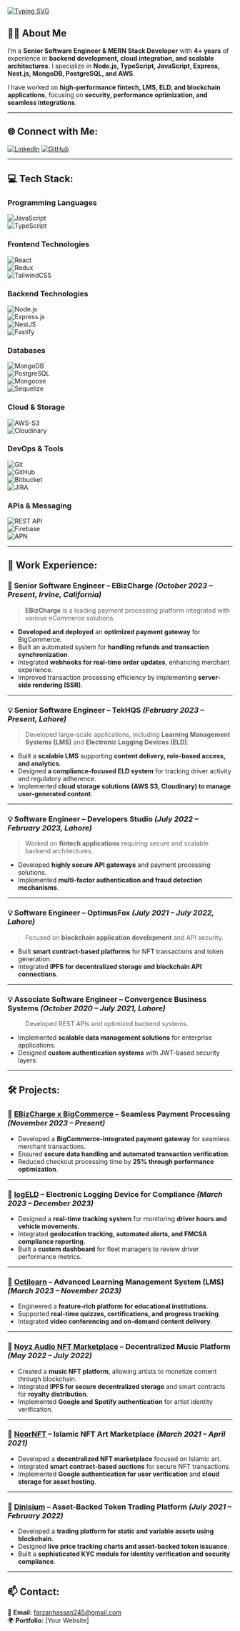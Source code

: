 <a href="https://git.io/typing-svg"><img src="https://readme-typing-svg.demolab.com?font=Operator+Mono&weight=600&size=50&pause=1000&color=FAFAFA&center=true&vCenter=true&width=940&lines=Hello+there%2C+I+am+Farzan+Hassan!" alt="Typing SVG" /></a>

## 👨‍💻 About Me
I’m a **Senior Software Engineer & MERN Stack Developer** with **4+ years** of experience in **backend development, cloud integration, and scalable architectures**. I specialize in **Node.js, TypeScript, JavaScript, Express, Nest.js, MongoDB, PostgreSQL, and AWS**.  

I have worked on **high-performance fintech, LMS, ELD, and blockchain applications**, focusing on **security, performance optimization, and seamless integrations**.

---

## 🌐 Connect with Me:
[![LinkedIn](https://img.shields.io/badge/LinkedIn-%230077B5.svg?logo=linkedin&logoColor=white)](https://www.linkedin.com/in/farzan-hassan-95936a184/)
[![GitHub](https://img.shields.io/badge/GitHub-%23181717.svg?logo=github&logoColor=white)](https://github.com/x-farzan)

---

## 💻 Tech Stack:

### **Programming Languages**
![JavaScript](https://img.shields.io/badge/JavaScript-%23F7DF1E.svg?style=for-the-badge&logo=javascript&logoColor=black)  
![TypeScript](https://img.shields.io/badge/TypeScript-%23007ACC.svg?style=for-the-badge&logo=typescript&logoColor=white)  

### **Frontend Technologies**
![React](https://img.shields.io/badge/React-%2361DAFB.svg?style=for-the-badge&logo=react&logoColor=black)  
![Redux](https://img.shields.io/badge/Redux-%23764ABC.svg?style=for-the-badge&logo=redux&logoColor=white)  
![TailwindCSS](https://img.shields.io/badge/TailwindCSS-%2306B6D4.svg?style=for-the-badge&logo=tailwindcss&logoColor=white)  

### **Backend Technologies**
![Node.js](https://img.shields.io/badge/Node.js-6DA55F?style=for-the-badge&logo=node.js&logoColor=white)  
![Express.js](https://img.shields.io/badge/Express.js-%23404d59.svg?style=for-the-badge&logo=express&logoColor=white)  
![NestJS](https://img.shields.io/badge/NestJS-%23E0234E.svg?style=for-the-badge&logo=nestjs&logoColor=white)  
![Fastify](https://img.shields.io/badge/Fastify-%23000000.svg?style=for-the-badge&logo=fastify&logoColor=white)  

### **Databases**
![MongoDB](https://img.shields.io/badge/MongoDB-%2347A248.svg?style=for-the-badge&logo=mongodb&logoColor=white)  
![PostgreSQL](https://img.shields.io/badge/PostgreSQL-%234169E1.svg?style=for-the-badge&logo=postgresql&logoColor=white)  
![Mongoose](https://img.shields.io/badge/Mongoose-%23880000.svg?style=for-the-badge&logo=mongoose&logoColor=white)  
![Sequelize](https://img.shields.io/badge/Sequelize-%233181C6.svg?style=for-the-badge&logo=sequelize&logoColor=white)  

### **Cloud & Storage**
![AWS-S3](https://img.shields.io/badge/Amazon%20S3-%23232F3E.svg?style=for-the-badge&logo=amazon-aws&logoColor=white)  
![Cloudinary](https://img.shields.io/badge/Cloudinary-%23F3F3F3.svg?style=for-the-badge&logo=cloudinary&logoColor=blue)  

### **DevOps & Tools**
![Git](https://img.shields.io/badge/Git-%23F05032.svg?style=for-the-badge&logo=git&logoColor=white)  
![GitHub](https://img.shields.io/badge/GitHub-%23181717.svg?style=for-the-badge&logo=github&logoColor=white)  
![Bitbucket](https://img.shields.io/badge/Bitbucket-%230047B3.svg?style=for-the-badge&logo=bitbucket&logoColor=white)  
![JIRA](https://img.shields.io/badge/JIRA-%230052CC.svg?style=for-the-badge&logo=jira&logoColor=white)  

### **APIs & Messaging**
![REST API](https://img.shields.io/badge/REST-API-%23000000.svg?style=for-the-badge&logo=rest&logoColor=white)  
![Firebase](https://img.shields.io/badge/Firebase-%23FFCA28.svg?style=for-the-badge&logo=firebase&logoColor=black)  
![APN](https://img.shields.io/badge/Apple%20Push%20Notifications-%23000000.svg?style=for-the-badge&logo=apple&logoColor=white)  

---

## 💼 Work Experience:

### 🚀 **Senior Software Engineer – EBizCharge** *(October 2023 – Present, Irvine, California)*
> **EBizCharge** is a leading payment processing platform integrated with various eCommerce solutions.  

- **Developed and deployed** an **optimized payment gateway** for BigCommerce.  
- Built an automated system for **handling refunds and transaction synchronization**.  
- Integrated **webhooks for real-time order updates**, enhancing merchant experience.  
- Improved transaction processing efficiency by implementing **server-side rendering (SSR)**.  

---

### 💡 **Senior Software Engineer – TekHQS** *(February 2023 – Present, Lahore)*
> Developed large-scale applications, including **Learning Management Systems (LMS)** and **Electronic Logging Devices (ELD)**.

- Built a **scalable LMS** supporting **content delivery, role-based access, and analytics**.  
- Designed **a compliance-focused ELD system** for tracking driver activity and regulatory adherence.  
- Implemented **cloud storage solutions (AWS S3, Cloudinary) to manage user-generated content**.  

---

### 💡 **Software Engineer – Developers Studio** *(July 2022 – February 2023, Lahore)*
> Worked on **fintech applications** requiring secure and scalable backend architectures.

- Developed **highly secure API gateways** and payment processing solutions.  
- Implemented **multi-factor authentication and fraud detection mechanisms**.  

---

### 💡 **Software Engineer – OptimusFox** *(July 2021 – July 2022, Lahore)*
> Focused on **blockchain application development** and API security.

- Built **smart contract-based platforms** for NFT transactions and token generation.  
- Integrated **IPFS for decentralized storage and blockchain API connections**.  

---

### 💡 **Associate Software Engineer – Convergence Business Systems** *(October 2020 – July 2021, Lahore)*
> Developed REST APIs and optimized backend systems.

- Implemented **scalable data management solutions** for enterprise applications.  
- Designed **custom authentication systems** with JWT-based security layers.  

---

## 🛠 Projects:

### 🔹 [**EBizCharge x BigCommerce**](https://www.bigcommerce.com/apps/ebizcharge-payments/) – **Seamless Payment Processing** *(November 2023 – Present)*
- Developed a **BigCommerce-integrated payment gateway** for seamless merchant transactions.  
- Ensured **secure data handling and automated transaction verification**.  
- Reduced checkout processing time by **25% through performance optimization**.  

---

### 🔹 [**logELD**](https://logeld.com/) – **Electronic Logging Device for Compliance** *(March 2023 – December 2023)*
- Designed a **real-time tracking system** for monitoring **driver hours and vehicle movements**.  
- Integrated **geolocation tracking, automated alerts, and FMCSA compliance reporting**.  
- Built a **custom dashboard** for fleet managers to review driver performance metrics.  

---

### 🔹 [**Octilearn**](https://app.octilearn.com/auth) – **Advanced Learning Management System (LMS)** *(March 2023 – November 2023)*
- Engineered a **feature-rich platform for educational institutions**.  
- Supported **real-time quizzes, certifications, and progress tracking**.  
- Integrated **video conferencing and on-demand content delivery**.  

---

### 🔹 [**Noyz Audio NFT Marketplace**](https://github.com/x-farzan/Noyz-backend) – **Decentralized Music Platform** *(May 2022 – July 2022)*
- Created a **music NFT platform**, allowing artists to monetize content through blockchain.  
- Integrated **IPFS for secure decentralized storage** and smart contracts for **royalty distribution**.  
- Implemented **Google and Spotify authentication** for artist identity verification.  

---

### 🔹 [**NoorNFT**](https://github.com/x-farzan/Noornft-backend) – **Islamic NFT Art Marketplace** *(March 2021 – April 2021)*
- Developed a **decentralized NFT marketplace** focused on Islamic art.  
- Integrated **smart contract-based auctions** for secure NFT transactions.  
- Implemented **Google authentication for user verification** and **cloud storage for asset hosting**.  

---

### 🔹 [**Dinisium**](https://dinisium.com/) – **Asset-Backed Token Trading Platform** *(July 2021 – February 2022)*
- Developed a **trading platform for static and variable assets using blockchain**.  
- Designed **live price tracking charts and asset-backed token issuance**.  
- Built a **sophisticated KYC module for identity verification and security compliance**.  

---

## 📫 Contact:
📧 **Email:** farzanhassan245@gmail.com  
🌍 **Portfolio:** [Your Website]  

